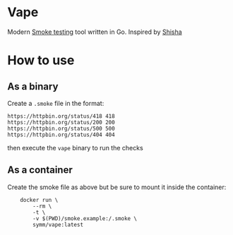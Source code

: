 # Vape

Modern [Smoke testing](https://en.wikipedia.org/wiki/Smoke_testing) tool written in Go. Inspired by [Shisha](https://github.com/namshi/shisha)

# How to use

## As a binary

Create a `.smoke` file in the format:
```
https://httpbin.org/status/418 418
https://httpbin.org/status/200 200
https://httpbin.org/status/500 500
https://httpbin.org/status/404 404
```

then execute the `vape` binary to run the checks

## As a container

Create the smoke file as above but be sure to mount it inside the container:

```
    docker run \
        --rm \
        -t \
        -v $(PWD)/smoke.example:/.smoke \
        symm/vape:latest
```
